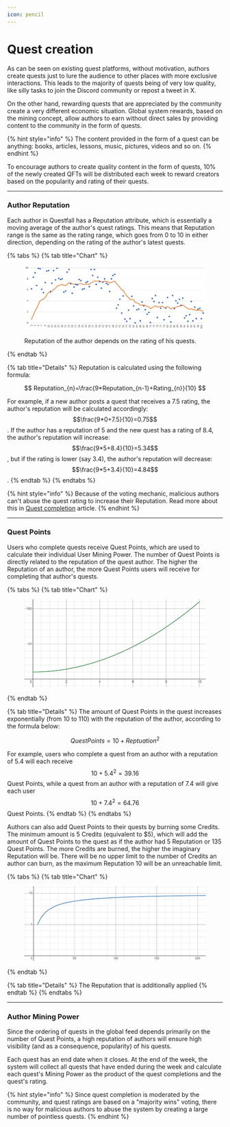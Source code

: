 ```yaml
---
icon: pencil
---
```


# Quest creation

As can be seen on existing quest platforms, without motivation, authors create quests just to lure the audience to other places with more exclusive interactions. This leads to the majority of quests being of very low quality, like silly tasks to join the Discord community or repost a tweet in X.

On the other hand, rewarding quests that are appreciated by the community create a very different economic situation. Global system rewards, based on the mining concept, allow authors to earn without direct sales by providing content to the community in the form of quests.

{% hint style="info" %}
The content provided in the form of a quest can be anything: books, articles, lessons, music, pictures, videos and so on.
{% endhint %}

To encourage authors to create quality content in the form of quests, 10% of the newly created QFTs will be distributed each week to reward creators based on the popularity and rating of their quests.

***

### Author Reputation

Each author in Questfall has a Reputation attribute, which is essentially a moving average of the author's quest ratings. This means that Reputation range is the same as the rating range, which goes from 0 to 10 in either direction, depending on the rating of the author's latest quests.

{% tabs %}
{% tab title="Chart" %}
<figure><img src="../.gitbook/assets/image (3).png" alt=""><figcaption><p>Reputation of the author depends on the rating of his quests.</p></figcaption></figure>
{% endtab %}

{% tab title="Details" %}
Reputation is calculated using the following formula:

$$
Reputation_{n}=\frac{9*Reputation_{n-1}+Rating_{n}}{10}
$$

For example, if a new author posts a quest that receives a 7.5 rating, the author's reputation will be calculated accordingly: $$\frac{9*0+7.5}{10}=0.75$$. If the author has a reputation of 5 and the new quest has a rating of 8.4, the author's reputation will increase: $$\frac{9*5+8.4}{10}=5.34$$, but if the rating is lower (say 3.4), the author's reputation will decrease: $$\frac{9*5+3.4}{10}=4.84$$.
{% endtab %}
{% endtabs %}

{% hint style="info" %}
Because of the voting mechanic, malicious authors can't abuse the quest rating to increase their Reputation. Read more about this in [Quest completion](quest-completion-40.md) article.
{% endhint %}



***

### Quest Points

Users who complete quests receive Quest Points, which are used to calculate their individual User Mining Power. The number of Quest Points is directly related to the reputation of the quest author. The higher the Reputation of an author, the more Quest Points users will receive for completing that author's quests.

{% tabs %}
{% tab title="Chart" %}
<figure><img src="../.gitbook/assets/image (5).png" alt=""><figcaption></figcaption></figure>
{% endtab %}

{% tab title="Details" %}
The amount of Quest Points in the quest increases exponentially (from 10 to 110) with the reputation of the author, according to the formula below:

$$
QuestPoints=10+Reptuation^{2}
$$

For example, users who complete a quest from an author with a reputation of 5.4 will each receive $$10+5.4^{2}=39.16$$ Quest Points, while a quest from an author with a reputation of 7.4 will give each user $$10+7.4^{2}=64.76$$ Quest Points.
{% endtab %}
{% endtabs %}

Authors can also add Quest Points to their quests by burning some Credits. The minimum amount is 5 Credits (equivalent to $5), which will add the amount of Quest Points to the quest as if the author had 5 Reputation or 135 Quest Points. The more Credits are burned, the higher the imaginary Reputation will be. There will be no upper limit to the number of Credits an author can burn, as the maximum Reputation 10 will be an unreachable limit.

{% tabs %}
{% tab title="Chart" %}
<figure><img src="../.gitbook/assets/image (2) (1).png" alt=""><figcaption></figcaption></figure>
{% endtab %}

{% tab title="Details" %}
The Reputation that is additionally applied&#x20;
{% endtab %}
{% endtabs %}

***

### Author Mining Power

Since the ordering of quests in the global feed depends primarily on the number of Quest Points, a high reputation of authors will ensure high visibility (and as a consequence, popularity) of his quests.

Each quest has an end date when it closes. At the end of the week, the system will collect all quests that have ended during the week and calculate each quest's Mining Power as the product of the quest completions and the quest's rating.



{% hint style="info" %}
Since quest completion is moderated by the community, and quest ratings are based on a "majority wins" voting, there is no way for malicious authors to abuse the system by creating a large number of pointless quests.
{% endhint %}

